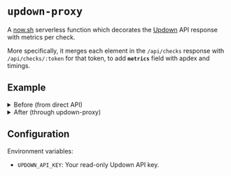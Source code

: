 # `updown-proxy`

A [now.sh](https://now.sh) serverless function which decorates the [Updown](https://updown.io) API response with metrics per check.

More specifically, it merges each element in the `/api/checks` response with `/api/checks/:token` for that token, to add **`metrics`** field with apdex and timings.

## Example

<details><summary>Before (from direct API)</summary>
<p>

```json
{
  "token": "xxxx",
  "url": "https://danhughes.dev/healthz",
  "alias": "danhughes.dev",
  "last_status": 200,
  "uptime": 100,
  "down": false,
  "down_since": null,
  "error": null,
  "period": 600,
  "apdex_t": 1.0,
  "string_match": "",
  "enabled": true,
  "published": false,
  "disabled_locations": [],
  "last_check_at": "2019-12-31T23:29:33Z",
  "next_check_at": "2019-12-31T23:39:27Z",
  "mute_until": null,
  "favicon_url": null,
  "custom_headers": {},
  "http_verb": "GET/HEAD",
  "http_body": null,
  "ssl": {
    "tested_at": "2019-12-31T23:19:39Z",
    "valid": true,
    "error": null
  }
}
```

</p>
</details>

<details><summary>After (through updown-proxy)</summary>
<p>

```json
{
  "token": "xxxx",
  "url": "https://danhughes.dev/healthz",
  "alias": "danhughes.dev",
  "last_status": 200,
  "uptime": 100,
  "down": false,
  "down_since": null,
  "error": null,
  "period": 600,
  "apdex_t": 1,
  "string_match": "",
  "enabled": true,
  "published": false,
  "disabled_locations": [],
  "last_check_at": "2019-12-31T23:19:38Z",
  "next_check_at": "2019-12-31T23:29:33Z",
  "mute_until": null,
  "favicon_url": null,
  "custom_headers": {},
  "http_verb": "GET/HEAD",
  "http_body": null,
  "ssl": {
    "tested_at": "2019-12-31T23:19:39Z",
    "valid": true,
    "error": null
  },
  "metrics": {
    "apdex": 1,
    "timings": {
      "redirect": 0,
      "namelookup": 24,
      "connection": 3,
      "handshake": 33,
      "response": 499,
      "total": 559
    }
  }
}
```

</p>
</details>

## Configuration

Environment variables:

- `UPDOWN_API_KEY`: Your read-only Updown API key.

